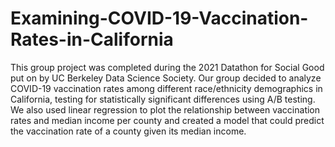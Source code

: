 # Examining-COVID-19-Vaccination-Rates-in-California
This group project was completed during the 2021 Datathon for Social Good put on by UC Berkeley Data Science Society. Our group decided to analyze COVID-19 vaccination rates among different race/ethnicity demographics in California, testing for statistically significant differences using A/B testing. We also used linear regression to plot the relationship between vaccination rates and median income per county and created a model that could predict the vaccination rate of a county given its median income.
